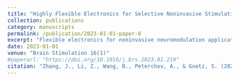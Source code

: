 ```yaml
---
title: "Highly Flexible Electronics for Selective Noninvasive Stimulation Through Free Pulse Shaping in Transcranial Magnetic Stimulation and Magnetogenetics"
collection: publications
category: manuscripts
permalink: /publication/2023-01-01-paper-8
excerpt: "Flexible electronics for noninvasive neuromodulation applications."
date: 2023-01-01
venue: "Brain Stimulation 16(1)"
#paperurl: "https://doi.org/10.1016/j.brs.2023.01.219"
citation: "Zhang, J., Li, Z., Wang, B., Peterchev, A., & Goetz, S. (2023). Highly Flexible Electronics for Selective Noninvasive Stimulation Through Free Pulse Shaping in Transcranial Magnetic Stimulation and Magnetogenetics. <i>Brain Stimulation</i>, 16(1), 219."
---
```


